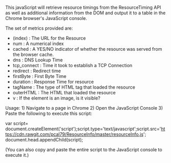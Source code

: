 This javaScript will retrieve resource timings from the ResourceTiming API as well as additional information from the DOM and output it to a table in the Chrome browser's JavaScript console.
  	
The set of metrics provided are:
 - (index)	: The URL for the Resource
 - num		: A numerical index
 - cached	:	A YES/NO indicator of whether the resource was served from the browser cache.   
 - dns		:	DNS Lookup Time
 - tcp_connect	:	Time it took to establish a TCP Connection
 - redirect	: Redirect time
 - firstByte	: First Byte Time
 - duration	: Response Time for resource
 - tagName	: The type of HTML tag that loaded the resource
 - outerHTML	: The HTML that loaded the resource
 - v		: If the element is an image, is it visible?

Usage:
	1) Navigate to a page in Chrome
	2) Open the JavaScript Console
	3) Paste the following to execute this script:
			
var script= document.createElement('script');script.type='text/javascript';script.src='https://cdn.rawgit.com/pcal79/ResourceInfo/master/resourceInfo.js'; document.head.appendChild(script);

(You can also copy and paste the entire script to the JavaScript console to execute it.)
